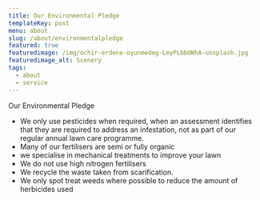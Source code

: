 ```yaml
---
title: Our Environmental Pledge
templateKey: post
menu: about
slug: /about/environmentalpledge
featured: true
featuredimage: /img/ochir-erdene-oyunmedeg-LmyPLbbUWhA-unsplash.jpg
featuredimage_alt: Scenery
tags:
  - about
  - service
---
```

Our Environmental Pledge

- We only use pesticides when required, when an assessment identifies that they are required to address an infestation, not as part of our regular annual lawn care programme.
- Many of our fertilisers are semi or fully organic
- we specialise in mechanical treatments to improve your lawn
- We do not use high nitrogen fertilisers
- We recycle the waste taken from scarification.
- We only spot treat weeds where possible to reduce the amount of herbicides used